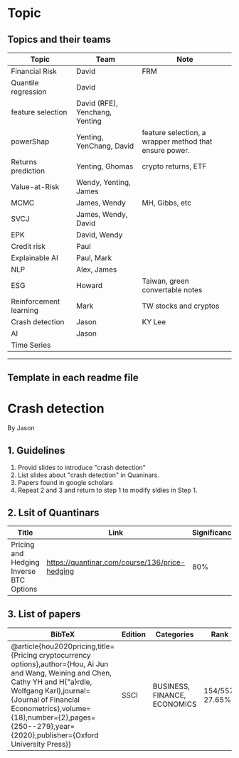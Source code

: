
# Topic

## Topics and their teams 

| Topic | Team| Note|
|---|--|---|
| Financial Risk | David| FRM
| Quantile regression | David|
| feature selection | David (RFE), Yenchang, Yenting |  | 
| powerShap | Yenting, YenChang, David  | feature selection, a wrapper method that ensure power. | 
| Returns prediction | Yenting, Ghomas| crypto returns, ETF|
| Value-at-Risk| Wendy, Yenting, James| 
| MCMC|James, Wendy| MH, Gibbs, etc|
| SVCJ | James, Wendy, David |
| EPK| David, Wendy|
| Credit risk | Paul|
| Explainable AI | Paul, Mark|
| NLP | Alex, James|
|ESG| Howard| Taiwan, green convertable notes|
| Reinforcement learning|Mark| TW stocks and cryptos|
| Crash detection | Jason| KY Lee|
| AI | Jason |
| Time Series| 


--- 

## Template in each readme file


# Crash detection

By Jason 

## 1. Guidelines


1. Provid slides to introduce "crash detection"
2. List slides about "crash detection" in Quaninars.
3. Papers found in google scholars
4. Repeat 2 and 3 and return to step 1 to modify sldies in Step 1.

## 2. Lsit of Quantinars

| Title | Link | Significance|
| -- | --- |---|
| Pricing and Hedging Inverse BTC Options | https://quantinar.com/course/136/price-hedging | 80%|


## 3. List of papers


| BibTeX | Edition | Categories | Rank | Citation | Keyword |
| --- | --- | --- | --- | --- | --- |
| @article{hou2020pricing,title={Pricing cryptocurrency options},author={Hou, Ai Jun and Wang, Weining and Chen, Cathy YH and H{\"a}rdle, Wolfgang Karl},journal={Journal of Financial Econometrics},volume={18},number={2},pages={250--279},year={2020},publisher={Oxford University Press}} | SSCI | BUSINESS, FINANCE, ECONOMICS | 154/557, 27.65% | 74 | SVCJ, MCMC |

